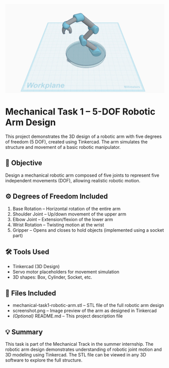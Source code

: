 ![preview](5-DOF-Robotic-Arm-Screenshot.jpg)
# Mechanical Task 1 – 5-DOF Robotic Arm Design

This project demonstrates the 3D design of a robotic arm with five degrees of freedom (5 DOF), created using Tinkercad. The arm simulates the structure and movement of a basic robotic manipulator.

## 🧠 Objective
Design a mechanical robotic arm composed of five joints to represent five independent movements (DOF), allowing realistic robotic motion.

## ⚙️ Degrees of Freedom Included
1. Base Rotation – Horizontal rotation of the entire arm  
2. Shoulder Joint – Up/down movement of the upper arm  
3. Elbow Joint – Extension/flexion of the lower arm  
4. Wrist Rotation – Twisting motion at the wrist  
5. Gripper – Opens and closes to hold objects (implemented using a socket part)

## 🛠 Tools Used
- Tinkercad (3D Design)
- Servo motor placeholders for movement simulation
- 3D shapes: Box, Cylinder, Socket, etc.

## 📂 Files Included
- mechanical-task1-robotic-arm.stl – STL file of the full robotic arm design  
- screenshot.png – Image preview of the arm as designed in Tinkercad  
- *(Optional)* README.md – This project description file

## 💡 Summary
This task is part of the Mechanical Track in the summer internship. The robotic arm design demonstrates understanding of robotic joint motion and 3D modeling using Tinkercad. The STL file can be viewed in any 3D software to explore the full structure.
